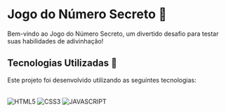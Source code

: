 # Jogo do Número Secreto 🔐

Bem-vindo ao Jogo do Número Secreto, um divertido desafio para testar suas habilidades de adivinhação!

## Tecnologias Utilizadas 🚀

Este projeto foi desenvolvido utilizando as seguintes tecnologias:
<div style="display: inline-block"><br/>
  <img align="center" alt="HTML5" src="https://img.shields.io/badge/HTML5-E34F26?style=for-the-badge&logo=html5&logoColor=white">
  <img align="center" alt="CSS3" src="https://img.shields.io/badge/CSS3-1572B6?style=for-the-badge&logo=css3&logoColor=white">
  <img align="center" alt="JAVASCRIPT" src="https://img.shields.io/badge/JavaScript-323330?style=for-the-badge&logo=javascript&logoColor=F7DF1E">
</div><br/>
